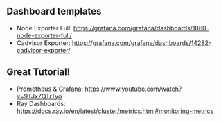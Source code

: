 ## Dashboard templates
- Node Exporter Full: https://grafana.com/grafana/dashboards/1860-node-exporter-full/
- Cadvisor Exporter: https://grafana.com/grafana/dashboards/14282-cadvisor-exporter/

## Great Tutorial!
- Prometheus & Grafana: https://www.youtube.com/watch?v=9TJx7QTrTyo 
- Ray Dashboards: https://docs.ray.io/en/latest/cluster/metrics.html#monitoring-metrics 